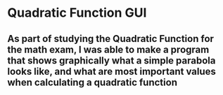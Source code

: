 # Quadratic Function GUI

## As part of studying the Quadratic Function for the math exam, I was able to make a program that shows graphically what a simple parabola looks like, and what are most important values when calculating a quadratic function
